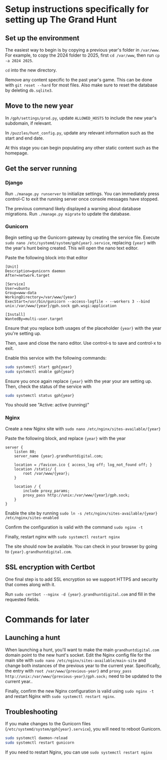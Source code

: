 # Setup instructions specifically for setting up The Grand Hunt

## Set up the environment

The easiest way to begin is by copying a previous year's folder in `/var/www`. For example, to copy the 2024 folder to 2025, first `cd /var/www`, then run `cp -a 2024 2025`.

`cd` into the new directory.

Remove any content specific to the past year's game. This can be done with `git reset --hard` for most files. Also make sure to reset the database by deleting `db.sqlite3`.

## Move to the new year

In `/gph/settings/prod.py`, update `ALLOWED_HOSTS` to include the new year's subdomain, if relevant.

In `/puzzles/hunt_config.py`, update any relevant information such as the start and end date.

At this stage you can begin populating any other static content such as the homepage.

## Get the server running

### Django

Run `./manage.py runserver` to initialize settings. You can immediately press control-C to exit the running server once console messages have stopped. 

The previous command likely displayed a warning about database migrations. Run `./manage.py migrate` to update the database.

### Gunicorn

Begin setting up the Gunicorn gateway by creating the service file. Execute `sudo nano /etc/systemd/system/gph{year}.service`, replacing `{year}` with the year's hunt being created. This will open the nano text editor.

Paste the following block into that editor
```
[Unit]
Description=gunicorn daemon
After=network.target

[Service]
User=ubuntu
Group=www-data
WorkingDirectory=/var/www/{year}
ExecStart=/usr/bin/gunicorn --access-logfile - --workers 3 --bind unix:/var/www/{year}/gph.sock gph.wsgi:application

[Install]
WantedBy=multi-user.target
```
Ensure that you replace both usages of the placeholder `{year}` with the year you're setting up.

Then, save and close the nano editor. Use control-s to save and control-x to exit.

Enable this service with the following commands:
```bash
sudo systemctl start gph{year}
sudo systemctl enable gph{year}
```

Ensure you once again replace `{year}` with the year your are setting up. Then, check the status of the service with
```bash
sudo systemctl status gph{year}
```
You should see "Active: active (running)"

### Nginx
Create a new Nginx site with `sudo nano /etc/nginx/sites-available/{year}`

Paste the following block, and replace `{year}` with the year
```
server {
    listen 80;
    server_name {year}.grandhuntdigital.com;

    location = /favicon.ico { access_log off; log_not_found off; }
    location /static/ {
        root /var/www/{year};
    }

    location / {
        include proxy_params;
        proxy_pass http://unix:/var/www/{year}/gph.sock;
    }
}
```

Enable the site by running `sudo ln -s /etc/nginx/sites-available/{year} /etc/nginx/sites-enabled`

Confirm the configuration is valid with the command `sudo nginx -t`

Finally, restart nginx with `sudo systemctl restart nginx`

The site should now be available. You can check in your browser by going to `{year}.grandhuntdigital.com`.

## SSL encryption with Certbot

One final step is to add SSL encryption so we support HTTPS and security that comes along with it. 

Run `sudo certbot --nginx -d {year}.grandhuntdigital.com` and fill in the requested fields.


# Commands for later

## Launching a hunt

When launching a hunt, you'll want to make the main `grandhuntdigital.com` domain point to the new hunt's socket. Edit the Nginx config file for the main site with `sudo nano /etc/nginx/sites-available/main-site` and change both instances of the previous year to the current year. Specifically, the entry with `root /var/www/{previous-year}` and `proxy_pass http://unix:/var/www/{previous-year}/gph.sock;` need to be updated to the current year..

Finally, confirm the new Nginx configuration is valid using `sudo nginx -t` and restart Nginx with `sudo systemctl restart nginx`.

## Troubleshooting
If you make changes to the Gunicorn files (`/etc/systemd/system/gph{year}.service`), you will need to reboot Gunicorn.
```bash
sudo systemctl daemon-reload
sudo systemctl restart gunicorn
```

If you need to restart Nginx, you can use `sudo systemctl restart nginx`